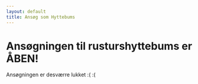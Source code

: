 ```yaml
---
layout: default
title: Ansøg som Hyttebums
---
```

<h1>Ansøgningen til rusturshyttebums er ÅBEN!</h1>

<p>Ansøgningen er desværre lukket :( :( </p>
